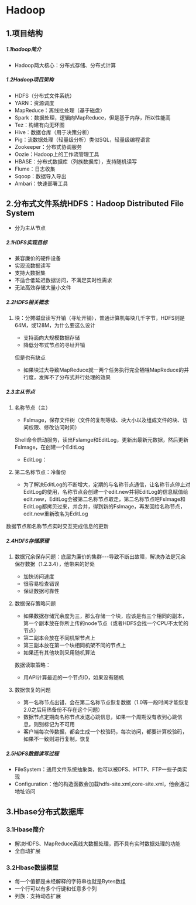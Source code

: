 # Hadoop

## 1.项目结构

##### 1.1hadoop简介

- Hadoop两大核心：分布式存储、分布式计算

##### 1.2Hadoop项目架构

- HDFS（分布式文件系统）
- YARN：资源调度
- MapReduce：离线批处理（基于磁盘）
- Spark：数据处理，逻辑向MapReduce，但是基于内存，所以性能高
- Tez：构建有向无环图
- Hive：数据仓库（用于决策分析）
- Pig：流数据处理（轻量级分析）类似SQL，轻量级编程语言
- Zookeeper：分布式协调服务
- Oozie：Hadoop上的工作流管理工具
- HBASE：分布式数据库（列族数据库），支持随机读写
- Flume：日志收集
- Sqoop：数据导入导出
- Ambari：快速部署工具

## 2.分布式文件系统HDFS：Hadoop Distributed File System

- 分为主从节点

##### 2.1HDFS实现目标

- 兼容廉价的硬件设备
- 实现流数据读写
- 支持大数据集
- 不适合低延迟数据访问，不满足实时性需求
- 无法高效存储大量小文件

##### 2.2HDFS相关概念

1. 块：分摊磁盘读写开销（寻址开销），普通计算机每块几千字节，HDFS则是64M，或128M，为什么要这么设计

   - 支持面向大规模数据存储
   - 降低分布式节点的寻址开销

   但是也有缺点

   - 如果块过大导致MapReduce就一两个任务执行完全牺牲MapReduce的并行度，发挥不了分布式并行处理的效果

##### 2.3主从节点

1. 名称节点（主）

   - FsImage，保存文件树（文件的复制等级、块大小以及组成文件的块、访问权限、修改访问时间）

   ​            Shell命令启动服务，读出FsIamge和EditLog，更新出最新元数据，然后更新FsImage，在创建一个EditLog

   

   - EditLog：

2. 第二名称节点：冷备份

   - 为了解决EditLog的不断增大，定期的与名称节点通信，让名称节点停止对EditLog的使用，名称节点会创建一个edit.new并将EditLog的信息赋值给edit.new，EditLog会被第二名称节点取走，第二名称节点吧FsImage和EditLog都拷贝过来，并合并，得到新的FsImage，再发回给名称节点，edit.new重新改名为EditLog

数据节点和名称节点实时交互完成信息的更新

##### 2.4HDFS存储原理

1. 数据冗余保存问题：底层为廉价的集群---导致不断出故障，解决办法是冗余保存数据（1.2.3.4），他带来的好处

   - 加快访问速度
   - 很容易检查错误
   - 保证数据可靠性

2. 数据保存策略问题

   - 如果数据存储冗余度为三，那么存储一个块，应该是有三个相同的副本，第一个副本放在你所上传的node节点（或者HDFS会找一个CPU不太忙的节点）
   - 第二副本会放在不同机架节点上
   - 第三副本放在第一个块相同机架不同的节点上
   - 如果还有其他块则采用随机算法

   数据读取策略：

   - 用API计算最近的一个节点ID，如果没有随机

3. 数据恢复的问题

   - 第一名称节点出错，会在第二名称节点恢复数据（1.0等一段时间才能恢复 2.0之后用热备份不存在这个问题）
   - 数据节点定期向名称节点发送心跳信息，如果一个周期没有收到心跳信息，则别标记为不可用
   - 客户端每次传数据，都会生成一个校验码，每次访问，都要计算校验码，如果不一致则进行复制，恢复

##### 2.5HDFS数据读写过程

- FileSystem：通用文件系统抽象类，他可以被DFS、HTTP、FTP一些子类实现
- Configuration：他的构造函数会加载hdfs-site.xml,core-site.xml，他会通过地址访问

## 3.Hbase分布式数据库

### 3.1Hbase简介

- 解决HDFS、MapReduce离线大数据处理，而不具有实时数据处理的功能
- 全自动扩展

### 3.2Hbase数据模型

- 每一个值都是未经解释的字符串也就是Bytes数组
- 一个行可以有多个行键和任意多个列
- 列族：支持动态扩展

